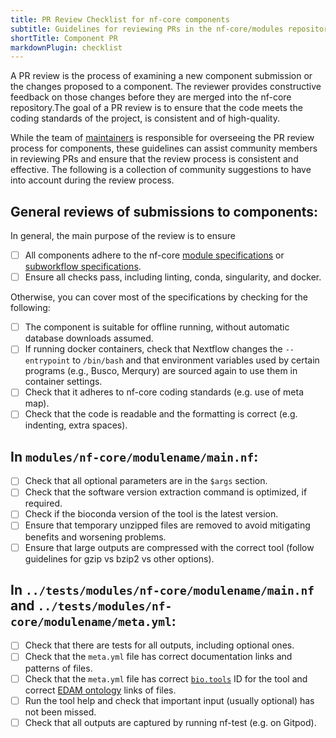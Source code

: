 ```yaml
---
title: PR Review Checklist for nf-core components
subtitle: Guidelines for reviewing PRs in the nf-core/modules repository
shortTitle: Component PR
markdownPlugin: checklist
---
```


A PR review is the process of examining a new component submission or the changes proposed to a component. The reviewer provides constructive feedback on those changes before they are merged into the nf-core repository.The goal of a PR review is to ensure that the code meets the coding standards of the project, is consistent and of high-quality.

While the team of [maintainers](https://github.com/orgs/nf-core/teams/maintainers/members) is responsible for overseeing the PR review process for components, these guidelines can assist community members in reviewing PRs and ensure that the review process is consistent and effective. The following is a collection of community suggestions to have into account during the review process.

## General reviews of submissions to components:

In general, the main purpose of the review is to ensure

- [ ] All components adhere to the nf-core [module specifications](/docs/guidelines/components/modules) or [subworkflow specifications](/docs/guidelines/components/subworkflows).
- [ ] Ensure all checks pass, including linting, conda, singularity, and docker.

Otherwise, you can cover most of the specifications by checking for the following:

- [ ] The component is suitable for offline running, without automatic database downloads assumed.
- [ ] If running docker containers, check that Nextflow changes the `--entrypoint` to `/bin/bash` and that environment variables used by certain programs (e.g., Busco, Merqury) are sourced again to use them in container settings.
- [ ] Check that it adheres to nf-core coding standards (e.g. use of meta map).
- [ ] Check that the code is readable and the formatting is correct (e.g. indenting, extra spaces).

## In `modules/nf-core/modulename/main.nf`:

- [ ] Check that all optional parameters are in the `$args` section.
- [ ] Check that the software version extraction command is optimized, if required.
- [ ] Check if the bioconda version of the tool is the latest version.
- [ ] Ensure that temporary unzipped files are removed to avoid mitigating benefits and worsening problems.
- [ ] Ensure that large outputs are compressed with the correct tool (follow guidelines for gzip vs bzip2 vs other options).

## In `../tests/modules/nf-core/modulename/main.nf` and `../tests/modules/nf-core/modulename/meta.yml`:

- [ ] Check that there are tests for all outputs, including optional ones.
- [ ] Check that the `meta.yml` file has correct documentation links and patterns of files.
- [ ] Check that the `meta.yml` file has correct [`bio.tools`](https://bio.tools/) ID for the tool and correct [EDAM ontology](https://edamontology.github.io/edam-browser/#topic_0091) links of files.
- [ ] Run the tool help and check that important input (usually optional) has not been missed.
- [ ] Check that all outputs are captured by running nf-test (e.g. on Gitpod).
